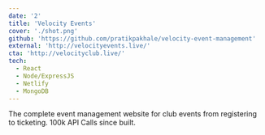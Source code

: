 ```yaml
---
date: '2'
title: 'Velocity Events'
cover: './shot.png'
github: 'https://github.com/pratikpakhale/velocity-event-management'
external: 'http://velocityevents.live/'
cta: 'http://velocityclub.live/'
tech:
  - React
  - Node/ExpressJS
  - Netlify
  - MongoDB
---
```


The complete event management website for club events from registering to ticketing. 100k API Calls since built.
